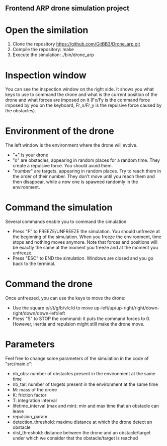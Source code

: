 ## Frontend ARP drone simulation project

# Open the similation

1) Clone the repository https://github.com/GitBB3/Drone_arp.git
2) Compile the repository: make
3) Execute the simulation: ./bin/drone_arp

# Inspection window

You can see the inspection window on the right side.
It shows you what keys to use to command the drone and what is the current position of the drone and what forces are imposed on it (Fx/Fy is the command force imposed by you on the keyboard, Fr_x/Fr_y is the repulsive force caused by the obstacles).

# Environment of the drone
The left window is the environment where the drone will evolve.
- "+" is your drone
- "o" are obstacles, appearing in random places for a random time. They create a repulsive force. You should avoid them.
- "_number_" are targets, appearing in random places. Try to reach them in the order of their number. They don't move until you reach them and then disappear, while a new one is spawned randomly in the environment.

# Command the simulation
Several commands enable you to command the simulation:
- Press "F" to FREEZE/UNFREEZE the simulation. You should unfreeze at the beginning of the simulation. When you freeze the environment, time stops and nothing moves anymore. Note that forces and positions will be exactly the same at the moment you freeze and at the moment you unfreeze.
- Press "ESC" to END the simulation. Windows are closed and you go back to the terminal.

# Command the drone
Once unfreezed, you can use the keys to move the drone:
- Use the square e/r/t/g/b/v/c/d to move up-left/up/up-right/right/down-right/down/down-left/left
- Press "S" to STOP the command: it puts the command forces to 0. However, inertia and repulsion might still make the drone move.

# Parameters
Feel free to change some parameters of the simulation in the code of "src/main.c":
- nb_obs: number of obstacles present in the environment at the same time
- nb_tar: number of targets present in the environment at the same time
- M: mass of the drone
- K: friction factor
- T: integration interval
- lifetime_interval (max and min): min and max time that an obstacle can leave
- repulsion_param
- detection_threshold: maximu distance at which the drone detect an obstacle
- dist_threshold: distance between the drone and an obstacle/target under which we consider that the obstacle/target is reached
